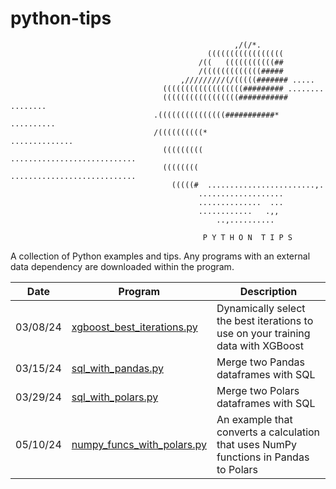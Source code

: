 # python-tips
                                                      ,/(/*.                 
                                                (((((((((((((((((            
                                              /((   (((((((((((##           
                                              /(((((((((((((#####           
                                          ,/////////(/(((((####### .....     
                                      ((((((((((((((((((######### ........  
                                      (((((((((((((((((########### ........  
                                    .(((((((((((((((###########* .......... 
                                    /((((((((((*             .............. 
                                      ((((((((( ............................ 
                                      (((((((( ............................  
                                        (((((#  ........................,.   
                                              ...................           
                                              ..............  ...           
                                              ............   .,,           
                                                  ..,..........
                                                  
                                               P Y T H O N  T I P S
A collection of Python examples and tips. Any programs with an external data dependency are downloaded within the program.

Date          | Program       | Description
------------- | ------------- | ------------- 
03/08/24 | [xgboost_best_iterations.py](https://github.com/stu-code/python-tips/blob/main/xgboost_best_iterations.py) | Dynamically select the best iterations to use on your training data with XGBoost
03/15/24 | [sql_with_pandas.py](https://github.com/stu-code/python-tips/blob/main/sql_with_pandas.py) | Merge two Pandas dataframes with SQL
03/29/24 | [sql_with_polars.py](https://github.com/stu-code/python-tips/blob/main/sql_with_polars.py) | Merge two Polars dataframes with SQL
05/10/24 | [numpy_funcs_with_polars.py](https://github.com/stu-code/python-tips/blob/main/numpy_funcs_with_polars.py) | An example that converts a calculation that uses NumPy functions in Pandas to Polars

